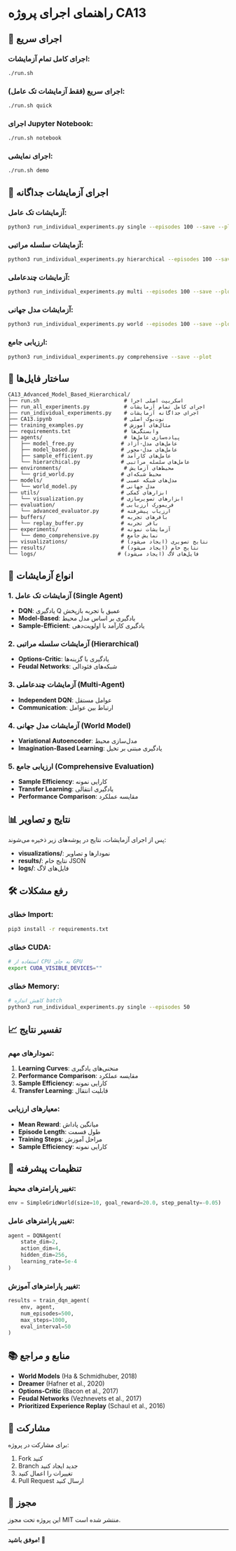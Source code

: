 # راهنمای اجرای پروژه CA13

## 🚀 اجرای سریع

### اجرای کامل تمام آزمایشات:

```bash
./run.sh
```

### اجرای سریع (فقط آزمایشات تک عامل):

```bash
./run.sh quick
```

### اجرای Jupyter Notebook:

```bash
./run.sh notebook
```

### اجرای نمایشی:

```bash
./run.sh demo
```

## 🔬 اجرای آزمایشات جداگانه

### آزمایشات تک عامل:

```bash
python3 run_individual_experiments.py single --episodes 100 --save --plot
```

### آزمایشات سلسله مراتبی:

```bash
python3 run_individual_experiments.py hierarchical --episodes 100 --save --plot
```

### آزمایشات چندعاملی:

```bash
python3 run_individual_experiments.py multi --episodes 100 --save --plot
```

### آزمایشات مدل جهانی:

```bash
python3 run_individual_experiments.py world --episodes 100 --save --plot
```

### ارزیابی جامع:

```bash
python3 run_individual_experiments.py comprehensive --save --plot
```

## 📁 ساختار فایل‌ها

```
CA13_Advanced_Model_Based_Hierarchical/
├── run.sh                           # اسکریپت اصلی اجرا
├── run_all_experiments.py           # اجرای کامل تمام آزمایشات
├── run_individual_experiments.py    # اجرای جداگانه آزمایشات
├── CA13.ipynb                       # نوت‌بوک اصلی
├── training_examples.py             # مثال‌های آموزش
├── requirements.txt                 # وابستگی‌ها
├── agents/                          # پیاده‌سازی عامل‌ها
│   ├── model_free.py               # عامل‌های مدل-آزاد
│   ├── model_based.py              # عامل‌های مدل-محور
│   ├── sample_efficient.py         # عامل‌های کارآمد
│   └── hierarchical.py             # عامل‌های سلسله مراتبی
├── environments/                    # محیط‌های آزمایش
│   └── grid_world.py               # محیط شبکه‌ای
├── models/                         # مدل‌های شبکه عصبی
│   └── world_model.py              # مدل جهانی
├── utils/                          # ابزارهای کمکی
│   └── visualization.py            # ابزارهای تصویرسازی
├── evaluation/                     # فریمورک ارزیابی
│   └── advanced_evaluator.py       # ارزیاب پیشرفته
├── buffers/                        # بافرهای تجربه
│   └── replay_buffer.py            # بافر تجربه
├── experiments/                    # آزمایشات نمونه
│   └── demo_comprehensive.py       # نمایش جامع
├── visualizations/                 # نتایج تصویری (ایجاد می‌شود)
├── results/                        # نتایج خام (ایجاد می‌شود)
└── logs/                          # فایل‌های لاگ (ایجاد می‌شود)
```

## 🎯 انواع آزمایشات

### 1. آزمایشات تک عامل (Single Agent)

- **DQN**: یادگیری Q عمیق با تجربه بازپخش
- **Model-Based**: یادگیری بر اساس مدل محیط
- **Sample-Efficient**: یادگیری کارآمد با اولویت‌دهی

### 2. آزمایشات سلسله مراتبی (Hierarchical)

- **Options-Critic**: یادگیری با گزینه‌ها
- **Feudal Networks**: شبکه‌های فئودالی

### 3. آزمایشات چندعاملی (Multi-Agent)

- **Independent DQN**: عوامل مستقل
- **Communication**: ارتباط بین عوامل

### 4. آزمایشات مدل جهانی (World Model)

- **Variational Autoencoder**: مدل‌سازی محیط
- **Imagination-Based Learning**: یادگیری مبتنی بر تخیل

### 5. ارزیابی جامع (Comprehensive Evaluation)

- **Sample Efficiency**: کارایی نمونه
- **Transfer Learning**: یادگیری انتقالی
- **Performance Comparison**: مقایسه عملکرد

## 📊 نتایج و تصاویر

پس از اجرای آزمایشات، نتایج در پوشه‌های زیر ذخیره می‌شوند:

- **visualizations/**: نمودارها و تصاویر
- **results/**: نتایج خام JSON
- **logs/**: فایل‌های لاگ

## 🛠️ رفع مشکلات

### خطای Import:

```bash
pip3 install -r requirements.txt
```

### خطای CUDA:

```bash
# استفاده از CPU به جای GPU
export CUDA_VISIBLE_DEVICES=""
```

### خطای Memory:

```bash
# کاهش اندازه batch
python3 run_individual_experiments.py single --episodes 50
```

## 📈 تفسیر نتایج

### نمودارهای مهم:

1. **Learning Curves**: منحنی‌های یادگیری
2. **Performance Comparison**: مقایسه عملکرد
3. **Sample Efficiency**: کارایی نمونه
4. **Transfer Learning**: قابلیت انتقال

### معیارهای ارزیابی:

- **Mean Reward**: میانگین پاداش
- **Episode Length**: طول قسمت
- **Training Steps**: مراحل آموزش
- **Sample Efficiency**: کارایی نمونه

## 🔧 تنظیمات پیشرفته

### تغییر پارامترهای محیط:

```python
env = SimpleGridWorld(size=10, goal_reward=20.0, step_penalty=-0.05)
```

### تغییر پارامترهای عامل:

```python
agent = DQNAgent(
    state_dim=2,
    action_dim=4,
    hidden_dim=256,
    learning_rate=5e-4
)
```

### تغییر پارامترهای آموزش:

```python
results = train_dqn_agent(
    env, agent,
    num_episodes=500,
    max_steps=1000,
    eval_interval=50
)
```

## 📚 منابع و مراجع

- **World Models** (Ha & Schmidhuber, 2018)
- **Dreamer** (Hafner et al., 2020)
- **Options-Critic** (Bacon et al., 2017)
- **Feudal Networks** (Vezhnevets et al., 2017)
- **Prioritized Experience Replay** (Schaul et al., 2016)

## 🤝 مشارکت

برای مشارکت در پروژه:

1. Fork کنید
2. Branch جدید ایجاد کنید
3. تغییرات را اعمال کنید
4. Pull Request ارسال کنید

## 📄 مجوز

این پروژه تحت مجوز MIT منتشر شده است.

---

**موفق باشید! 🎉**
